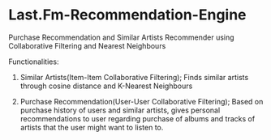 # Last.Fm-Recommendation-Engine
Purchase Recommendation and Similar Artists Recommender using Collaborative Filtering and Nearest Neighbours

Functionalities:

1. Similar Artists(Item-Item Collaborative Filtering); Finds similar artists through cosine distance and K-Nearest Neighbours

2. Purchase Recommendation(User-User Collaborative Filtering); Based on purchase history of users and similar artists, gives personal recommendations to user regarding purchase of albums and tracks of artists that the user might want to listen to.
